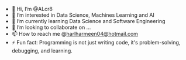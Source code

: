 - 👋 Hi, I’m @ALcr8
- 👀 I’m interested in Data Science, Machines Learning and AI
- 🌱 I’m currently learning Data Science and Software Engineering 
- 💞️ I’m looking to collaborate on ...
- 📫 How to reach me @harlharmeen04@hotmail.com
- ⚡ Fun fact: Programming is not just writing code, it's problem-solving, debugging, and learning.

<!---
ALcr8/ALcr8 is a ✨ special ✨ repository because its `README.md` (this file) appears on your GitHub profile.
You can click the Preview link to take a look at your changes.
--->
